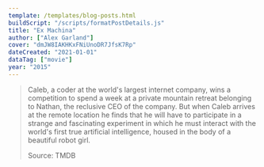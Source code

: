 ```yaml
---
template: /templates/blog-posts.html
buildScript: "/scripts/formatPostDetails.js"
title: "Ex Machina"
author: ["Alex Garland"]
cover: "dmJW8IAKHKxFNiUnoDR7JfsK7Rp"
dateCreated: "2021-01-01"
dataTag: ["movie"]
year: "2015"
---
```


> Caleb, a coder at the world's largest internet company, wins a competition to spend a week at a private mountain retreat belonging to Nathan, the reclusive CEO of the company. But when Caleb arrives at the remote location he finds that he will have to participate in a strange and fascinating experiment in which he must interact with the world's first true artificial intelligence, housed in the body of a beautiful robot girl.
>
> Source: TMDB
